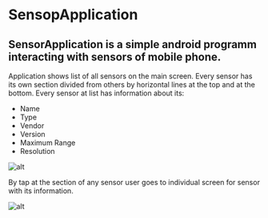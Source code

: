# SensopApplication

## SensorApplication is a simple android programm interacting with sensors of mobile phone.

Application shows list of all sensors on the main screen. Every sensor has its own section divided from others by horizontal lines at the top and at the bottom.
Every sensor at list has information about its:
* Name
* Type
* Vendor
* Version
* Maximum Range
* Resolution

![alt](https://image.ibb.co/ePZ5sp/Screenshot_2018_08_24_19_59_11_306_com_example_sensopapplication.png)

By tap at the section of any sensor user goes to individual screen for sensor with its information.

![alt](https://image.ibb.co/cDcQsp/Screenshot_2018_08_24_19_59_18_143_com_example_sensopapplication.png)
